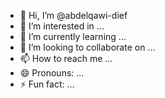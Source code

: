 - 👋 Hi, I’m @abdelqawi-dief
- 👀 I’m interested in ...
- 🌱 I’m currently learning ...
- 💞️ I’m looking to collaborate on ...
- 📫 How to reach me ...
- 😄 Pronouns: ...
- ⚡ Fun fact: ...

<!---
abdelqawi-dief/abdelqawi-dief is a ✨ special ✨ repository because its `README.md` (this file) appears on your GitHub profile.
You can click the Preview link to take a look at your changes.
--->
